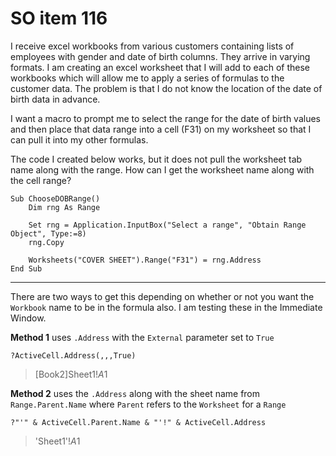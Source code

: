 # SO item 116
I receive excel workbooks from various customers containing lists of employees with gender and date of birth columns. They arrive in varying formats. I am creating an excel worksheet that I will add to each of these workbooks which will allow me to apply a series of formulas to the customer data. The problem is that I do not know the location of the date of birth data in advance.

I want a macro to prompt me to select the range for the date of birth values and then place that data range into a cell (F31) on my worksheet so that I can pull it into my other formulas.

The code I created below works, but it does not pull the worksheet tab name along with the range. How can I get the worksheet name along with the cell range?

```
Sub ChooseDOBRange()
    Dim rng As Range

    Set rng = Application.InputBox("Select a range", "Obtain Range Object", Type:=8)
    rng.Copy

    Worksheets("COVER SHEET").Range("F31") = rng.Address    
End Sub 

```

----

There are two ways to get this depending on whether or not you want the `Workbook` name to be in the formula also. I am testing these in the Immediate Window.

**Method 1** uses `.Address` with the `External` parameter set to `True`

```
?ActiveCell.Address(,,,True)

```

> [Book2]Sheet1!$A$1

**Method 2** uses the `.Address` along with the sheet name from `Range.Parent.Name` where `Parent` refers to the `Worksheet` for a `Range`

```
?"'" & ActiveCell.Parent.Name & "'!" & ActiveCell.Address

```

> 'Sheet1'!$A$1
